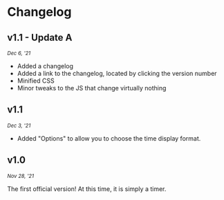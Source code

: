 # Changelog
## v1.1 - Update A
<i title="2021-12-07T00:47:38Z"><small>Dec 6, '21</small></i>
* Added a changelog
* Added a link to the changelog, located by clicking the version number
* Minified CSS
* Minor tweaks to the JS that change virtually nothing

## v1.1
<i title="2021-12-03T03:06:54Z"><small>Dec 3, '21</small></i>
* Added "Options" to allow you to choose the time display format.

## v1.0
<i title="2021-11-29T03:43:21Z"><small>Nov 28, '21</small></i>
<p>The first official version! At this time, it is simply a timer.</p>
